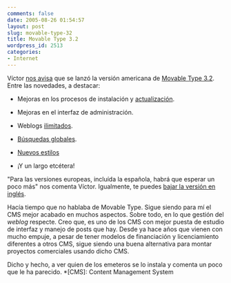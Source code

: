 ```yaml
---
comments: false
date: 2005-08-26 01:54:57
layout: post
slug: movable-type-32
title: Movable Type 3.2
wordpress_id: 2513
categories:
- Internet
---
```


Víctor [nos avisa](http://rvr.typepad.com/linotipo/2005/08/movable_type_32.html) que se lanzó la versión americana de [Movable Type 3.2](http://www.sixapart.com/movabletype/). Entre las novedades, a destacar:







  * Mejoras en los procesos de instalación y [actualización](http://www.sixapart.com/pronet/mt32upgrade/mt32upgrade.html).


  * Mejoras en el interfaz de administración.


  * Weblogs [ilimitados](http://www.sixapart.com/movabletype/pricing).


  * [Búsquedas globales](http://www.sixapart.com/pronet/weblog/2005/07/search_globally.html).


  * [Nuevos estilos](http://www.sixapart.com/movabletype/styles/styleremixer.html)


  * ¡Y un largo etcétera!





"Para las versiones europeas, incluída la española, habrá que esperar un poco más" nos comenta Víctor. Igualmente, te puedes [bajar la versión en inglés](http://www.sixapart.com/movabletype/pricing).





Hacía tiempo que no hablaba de Movable Type. Sigue siendo para mí el CMS mejor acabado en muchos aspectos. Sobre todo, en lo que gestión del _weblog_ respecte. Creo que, es uno de los CMS con mejor puesta de estudio de interfaz y manejo de posts que hay. Desde ya hace años que vienen con mucho empuje, a pesar de tener modelos de financiación y licenciamiento diferentes a otros CMS, sigue siendo una buena alternativa para montar proyectos comerciales usando dicho CMS.





Dicho y hecho, a ver quien de los emeteros se lo instala y comenta un poco que le ha parecido.
  *[CMS]: Content Management System
